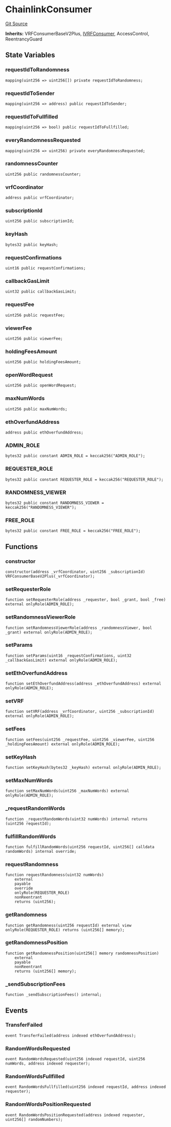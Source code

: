 # ChainlinkConsumer
[Git Source](https://github.com//Team3dVidyaGames/Contracts/blob/597a494a06b3d5533e4bc67b2d1a7487539c85dc/src/contracts/randomness/ChainlinkConsumer.sol)

**Inherits:**
VRFConsumerBaseV2Plus, [IVRFConsumer](/src/contracts/interfaces/IVRFConsumer.sol/interface.IVRFConsumer.md), AccessControl, ReentrancyGuard


## State Variables
### requestIdToRandomness

```solidity
mapping(uint256 => uint256[]) private requestIdToRandomness;
```


### requestIdToSender

```solidity
mapping(uint256 => address) public requestIdToSender;
```


### requestIdToFullfilled

```solidity
mapping(uint256 => bool) public requestIdToFullfilled;
```


### everyRandomnessRequested

```solidity
mapping(uint256 => uint256) private everyRandomnessRequested;
```


### randomnessCounter

```solidity
uint256 public randomnessCounter;
```


### vrfCoordinator

```solidity
address public vrfCoordinator;
```


### subscriptionId

```solidity
uint256 public subscriptionId;
```


### keyHash

```solidity
bytes32 public keyHash;
```


### requestConfirmations

```solidity
uint16 public requestConfirmations;
```


### callbackGasLimit

```solidity
uint32 public callbackGasLimit;
```


### requestFee

```solidity
uint256 public requestFee;
```


### viewerFee

```solidity
uint256 public viewerFee;
```


### holdingFeesAmount

```solidity
uint256 public holdingFeesAmount;
```


### openWordRequest

```solidity
uint256 public openWordRequest;
```


### maxNumWords

```solidity
uint256 public maxNumWords;
```


### ethOverfundAddress

```solidity
address public ethOverfundAddress;
```


### ADMIN_ROLE

```solidity
bytes32 public constant ADMIN_ROLE = keccak256("ADMIN_ROLE");
```


### REQUESTER_ROLE

```solidity
bytes32 public constant REQUESTER_ROLE = keccak256("REQUESTER_ROLE");
```


### RANDOMNESS_VIEWER

```solidity
bytes32 public constant RANDOMNESS_VIEWER = keccak256("RANDOMNESS_VIEWER");
```


### FREE_ROLE

```solidity
bytes32 public constant FREE_ROLE = keccak256("FREE_ROLE");
```


## Functions
### constructor


```solidity
constructor(address _vrfCoordinator, uint256 _subscriptionId) VRFConsumerBaseV2Plus(_vrfCoordinator);
```

### setRequesterRole


```solidity
function setRequesterRole(address _requester, bool _grant, bool _free) external onlyRole(ADMIN_ROLE);
```

### setRandomnessViewerRole


```solidity
function setRandomnessViewerRole(address _randomnessViewer, bool _grant) external onlyRole(ADMIN_ROLE);
```

### setParams


```solidity
function setParams(uint16 _requestConfirmations, uint32 _callbackGasLimit) external onlyRole(ADMIN_ROLE);
```

### setEthOverfundAddress


```solidity
function setEthOverfundAddress(address _ethOverfundAddress) external onlyRole(ADMIN_ROLE);
```

### setVRF


```solidity
function setVRF(address _vrfCoordinator, uint256 _subscriptionId) external onlyRole(ADMIN_ROLE);
```

### setFees


```solidity
function setFees(uint256 _requestFee, uint256 _viewerFee, uint256 _holdingFeesAmount) external onlyRole(ADMIN_ROLE);
```

### setKeyHash


```solidity
function setKeyHash(bytes32 _keyHash) external onlyRole(ADMIN_ROLE);
```

### setMaxNumWords


```solidity
function setMaxNumWords(uint256 _maxNumWords) external onlyRole(ADMIN_ROLE);
```

### _requestRandomWords


```solidity
function _requestRandomWords(uint32 numWords) internal returns (uint256 requestId);
```

### fulfillRandomWords


```solidity
function fulfillRandomWords(uint256 requestId, uint256[] calldata randomWords) internal override;
```

### requestRandomness


```solidity
function requestRandomness(uint32 numWords)
    external
    payable
    override
    onlyRole(REQUESTER_ROLE)
    nonReentrant
    returns (uint256);
```

### getRandomness


```solidity
function getRandomness(uint256 requestId) external view onlyRole(REQUESTER_ROLE) returns (uint256[] memory);
```

### getRandomnessPosition


```solidity
function getRandomnessPosition(uint256[] memory randomnessPosition)
    external
    payable
    nonReentrant
    returns (uint256[] memory);
```

### _sendSubscriptionFees


```solidity
function _sendSubscriptionFees() internal;
```

## Events
### TransferFailed

```solidity
event TransferFailed(address indexed ethOverfundAddress);
```

### RandomWordsRequested

```solidity
event RandomWordsRequested(uint256 indexed requestId, uint256 numWords, address indexed requester);
```

### RandomWordsFullfilled

```solidity
event RandomWordsFullfilled(uint256 indexed requestId, address indexed requester);
```

### RandomWordsPositionRequested

```solidity
event RandomWordsPositionRequested(address indexed requester, uint256[] randomNumbers);
```

